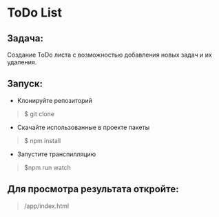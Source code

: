 ToDo List
========


Задача:
----

 Создание ToDo листа c возможностью добавления новых задач и их удаления.

Запуск:
----

- Клонируйте репозиторий

 > $ git clone

- Скачайте использованные в проекте пакеты

 > $ npm install

- Запустите транспилляцию
 
 > $npm run watch

Для просмотра результата откройте:
----

  > /app/index.html
